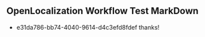 ## OpenLocalization Workflow Test MarkDown
* e31da786-bb74-4040-9614-d4c3efd8fdef 
thanks!<!--HONumber=Mar16_HO2-->
